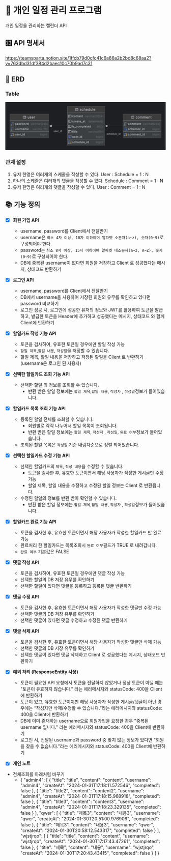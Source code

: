 # 📅 개인 일정 관리 프로그램


개인 일정을 관리하는 캘린더 API

## 🎛️ API 명세서
https://teamsparta.notion.site/1ffcb79d0cfc41c6a86a2b2bd8c68aa2?v=763dbd31df384d2baec10c70b9ad7c31

## 🔐 ERD
### **Table**
![img.png](img.png)


### **관계 설정**

1. 유저 한명은 여러개의 스케줄을 작성할 수 있다.
   User : Schedule = 1 : N
2. 하나의 스케줄은 여러개의 댓글을 작성할 수 있다.
   Schedule : Comment = 1 : N
3. 유저 한명은 여러개의 댓글을 작성할 수 있다.
   User : Comment = 1 : N


## 📚 기능 정의

- [x] **회원 가입 API**
  - username, password를 Client에서 전달받기
  - username은  `최소 4자 이상, 10자 이하이며 알파벳 소문자(a~z), 숫자(0~9)`로 구성되어야 한다.
  - password는  `최소 8자 이상, 15자 이하이며 알파벳 대소문자(a~z, A~Z), 숫자(0~9)`로 구성되어야 한다.
  - DB에 중복된 username이 없다면 회원을 저장하고 Client 로 성공했다는 메시지, 상태코드 반환하기


- [x] **로그인 API**
  - username, password를 Client에서 전달받기
  - DB에서 username을 사용하여 저장된 회원의 유무를 확인하고 있다면 password 비교하기
  - 로그인 성공 시, 로그인에 성공한 유저의 정보와 JWT를 활용하여 토큰을 발급하고,
    발급한 토큰을 Header에 추가하고 성공했다는 메시지, 상태코드 와 함께 Client에 반환하기


- [x] **할일카드 작성 기능 API**
  - 토큰을 검사하여, 유효한 토큰일 경우에만 할일 작성 가능
  - `할일 제목`,`할일 내용`, `작성일`을 저장할 수 있습니다.
  - 할일 제목, 할일 내용을 저장하고 저장된 할일을 Client 로 반환하기(username은 로그인 된 사용자)


- [x] **선택한 할일카드 조회 기능 API**
  - 선택한 할일 의 정보를 조회할 수 있습니다.
    - 반환 받은 할일 정보에는 `할일 제목`,`할일 내용`, `작성자` , `작성일`정보가 들어있습니다.


- [x] **할일카드 목록 조회 기능 API**
  - 등록된 할일 전체를 조회할 수 있습니다.
      - 회원별로 각각 나누어서 할일 목록이 조회됩니다.
      - 반환 받은 할일 정보에는 `할일 제목`, `작성자` , `작성일`, `완료 여부`정보가 들어있습니다.
  - 조회된 할일 목록은 `작성일` 기준 내림차순으로 정렬 되어있습니다.


- [x] **선택한 할일카드 수정 기능 API**
  - 선택한 할일카드의 `제목`, `작성 내용`을 수정할 수 있습니다.
      - 토큰을 검사한 후, 유효한 토큰이면서 해당 사용자가 작성한 게시글만 수정 가능
      - 할일 제목, 할일 내용을 수정하고 수정된 할일 정보는 Client 로 반환됩니다.
  - 수정된 할일의 정보를 반환 받아 확인할 수 있습니다.
    - 반환 받은 할일 정보에는 `할일 제목`,`할일 내용`, `작성자` , `작성일`정보가 들어있습니다.


- [x] **할일카드 완료 기능 API**
  - 토큰을 검사한 후, 유효한 토큰이면서 해당 사용자가 작성한 할일카드 만 완료 가능
  - 완료처리 한 할일카드는 목록조회시 `완료 여부`필드가 TRUE 로 내려갑니다.
  - `완료 여부` 기본값은 FALSE


- [x]  **댓글 작성 API**
    - 토큰을 검사하여, 유효한 토큰일 경우에만 댓글 작성 가능
    - 선택한 할일의 DB 저장 유무를 확인하기
    - 선택한 할일이 있다면 댓글을 등록하고 등록된 댓글 반환하기


- [x]  **댓글 수정 API**
    - 토큰을 검사한 후, 유효한 토큰이면서 해당 사용자가 작성한 댓글만 수정 가능
    - 선택한 댓글의 DB 저장 유무를 확인하기
    - 선택한 댓글이 있다면 댓글 수정하고 수정된 댓글 반환하기


- [x]  **댓글 삭제 API**
    - 토큰을 검사한 후, 유효한 토큰이면서 해당 사용자가 작성한 댓글만 삭제 가능
    - 선택한 댓글의 DB 저장 유무를 확인하기
    - 선택한 댓글이 있다면 댓글 삭제하고 Client 로 성공했다는 메시지, 상태코드 반환하기


- [x]  **예외 처리 (ResponseEntity 사용)**
    - 토큰이 필요한 API 요청에서 토큰을 전달하지 않았거나 정상 토큰이 아닐 때는 "토큰이 유효하지 않습니다." 라는 에러메시지와 statusCode: 400을 Client에 반환하기
    - 토큰이 있고, 유효한 토큰이지만 해당 사용자가 작성한 게시글/댓글이 아닌 경우에는 “작성자만 삭제/수정할 수 있습니다.”라는 에러메시지와 statusCode: 400을 Client에 반환하기
    - DB에 이미 존재하는 username으로 회원가입을 요청한 경우 "중복된 username 입니다." 라는 에러메시지와 statusCode: 400을 Client에 반환하기
    - 로그인 시, 전달된 username과 password 중 맞지 않는 정보가 있다면 "회원을 찾을 수 없습니다."라는 에러메시지와 statusCode: 400을 Client에 반환하기

- [x]  **개인 노트**
  - 전체조회를 아래처럼 바꾸기
    - {
      "admin4": [
              {
              "title": "title",
              "content": "content",
              "username": "admin4",
              "createAt": "2024-01-31T17:18:11.572546",
              "completed": false
              },
              {
              "title": "title2",
              "content": "content2",
              "username": "admin4",
              "createAt": "2024-01-31T17:18:15.968918",
              "completed": false
              },
              {
              "title": "title3",
              "content": "content3",
              "username": "admin4",
              "createAt": "2024-01-31T17:18:23.329135",
              "completed": false
              }
      ],
      "qwer": [
              {
              "title": "제목3",
              "content": "내용3",
              "username": "qwer",
              "createAt": "2024-01-30T20:51:00.976906",
              "completed": false
              },
              {
              "title": "제목3",
              "content": "내용3",
              "username": "qwer",
              "createAt": "2024-01-30T20:58:12.543317",
              "completed": false
              }
      ],
      "wjstjrqo": [
              {
              "title": "title",
              "content": "content",
              "username": "wjstjrqo",
              "createAt": "2024-01-30T17:17:43.47261",
              "completed": false
              },
              {
              "title": "제목",
              "content": "내용",
              "username": "wjstjrqo",
              "createAt": "2024-01-30T17:20:43.43415",
              "completed": false
              }
      ]
      }